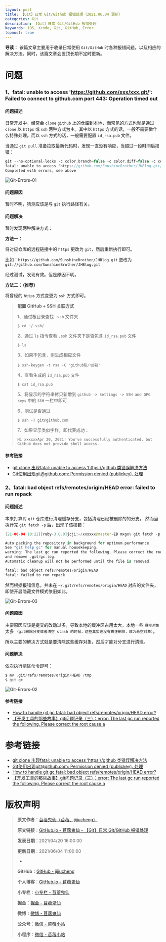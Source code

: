 ```yaml
---
layout: post
title: 【Git】日常 Git/Github 报错处理（2021.06.04 更新）
categories: Git
description: 【Git】日常 Git/GitHub 报错处理
keywords: iOS, Xcode, Git, GitHub, Error
topmost: true
---
```


**导读：** 
该篇文章主要用于收录日常使用 `Git/GitHub` 时各种报错问题，以及相应的解决方法。同时，该篇文章会置顶长期不定时更新。

# 问题

### 1、fatal: unable to access 'https://github.com/xxx/xxx.git/': Failed to connect to github.com port 443: Operation timed out

#### 问题描述

日常开发中，经常会 `clone` `github` 上的仓库到本地，而常见的方式也就是通过 `clone` 以 `https` 或 `ssh` 两种方式为主。其中以 `https` 方式的话，一般不需要做什么特殊处理。而以 `ssh` 方式的话，一般需要配置 `id_rsa.pub` 文件。

当通过 `git pull` 准备拉取最新代码时，发现一直没有响应，当超过一段时间后报错：

```swift
git --no-optional-locks -c color.branch=false -c color.diff=false -c color.status=false -c diff.mnemonicprefix=false -c core.quotepath=false -c credential.helper=sourcetree fetch origin 
fatal: unable to access 'https://github.com/SunshineBrother/JHBlog.git/': Failed to connect to github.com port 443: Operation timed out
Completed with errors, see above
```

![Git-Errors-01](/images/Git/2021-04-20-Git-Errors-01.png)

#### 问题原因

暂时不明，猜测应该是与 `git` 执行路径有关。

#### 问题解决

暂时发现两种解决方式：

**方法一：**

将对应仓库的远程链接中的 `https` 更改为 `git`，然后重新执行即可。

比如：`https://github.com/SunshineBrother/JHBlog.git` 更改为 `git://github.com/SunshineBrother/JHBlog.git`

经过测试，发现有效。但是原因不明。

**方法二：（推荐）**

将曾经的 `https` 方式变更为 `ssh` 方式即可。

> **配置 GitHub + SSH 关联方式**
> 
> 1、通过根目录查找 `.ssh` 文件夹
> 
> ```$ cd ~/.ssh/```
> 
> 2、通过 `ls` 指令查看 `.ssh` 文件夹下是否包含 `id_rsa.pub` 文件
> 
> ```$ ls```
> 
> 3、如果不包含，则生成相应文件
> 
> ```$ ssh-keygen -t rsa -C "github账户邮箱"```
> 
> 4、查看生成的 `id_rsa.pub` 文件
> 
> ```$ cat id_rsa.pub```
> 
> 5、将显示的字符串拷贝新增到 `github -> Settings -> SSH and GPG keys` 中的 `SSH` 一栏中即可
> 
> 6、测试是否通过
> 
> ```$ ssh -T git@github.com```
> 
> 7、如果显示类似字样，即代表成功：
> 
> ```Hi xxxxxxApr 20, 2021! You've successfully authenticated, but GitHub does not provide shell access.```

#### 参考链接

- [git clone 出现fatal: unable to access ‘https://github 类错误解决方法](https://blog.csdn.net/gbz3300255/article/details/97103621)
- [Git使用出现git@github.com: Permission denied (publickey). 处理](https://blog.csdn.net/qq_43768946/article/details/90411154)

### 2、fatal: bad object refs/remotes/origin/HEAD error: failed to run repack

#### 问题描述

本来打算对 `git` 仓库进行清理缓存分支，包括清理已经被删除的的分支，
然而当执行完 `git fetch -p` 后，出现了该报错：

```swift
{21-06-04 10:22}[ruby-3.0.0]jcji:~/xxxxxx@master-ED mxgx% git fetch -p

Auto packing the repository in background for optimum performance.
See "git help gc" for manual housekeeping.
warning: The last gc run reported the following. Please correct the root cause
and remove .git/gc.log.
Automatic cleanup will not be performed until the file is removed.

fatal: bad object refs/remotes/origin/HEAD
fatal: failed to run repack
```

然而根据报错信息，并未在 `~/.git/refs/remotes/origin/HEAD` 对应的文件夹，即使开启隐藏文件模式依旧如此。

![Git-Errors-03](/images/Git/2021-04-20-Git-Errors-03.png)

#### 问题原因

主要原因应该是提交的改动过多，导致本地的缓冲区占用太大，本地一些 `悬空对象` 太多 `（git删除分支或者清空 stash 的时候，这些其实还没有真正删除，成为悬空对象）`。

所以主要的解决方式就是要清除这些缓存对象，然后才能对分支进行清理。

#### 问题解决

依次执行清除命令即可：

```swift 
$ mv .git/refs/remotes/origin/HEAD /tmp
$ git gc
```

![Git-Errors-02](/images/Git/2021-04-20-Git-Errors-02.png)

#### 参考链接

- [How to handle git gc fatal: bad object refs/remotes/origin/HEAD error?](https://stackoverflow.com/questions/37145151/how-to-handle-git-gc-fatal-bad-object-refs-remotes-origin-head-error/38192799#38192799)
- [【开发工具的那些故事】git问题记录（三）：error: The last gc run reported the following. Please correct the root cause a](https://blog.csdn.net/yy339452689/article/details/108641201)

# 参考链接

- [git clone 出现fatal: unable to access ‘https://github 类错误解决方法](https://blog.csdn.net/gbz3300255/article/details/97103621)
- [Git使用出现git@github.com: Permission denied (publickey). 处理](https://blog.csdn.net/qq_43768946/article/details/90411154)
- [How to handle git gc fatal: bad object refs/remotes/origin/HEAD error?](https://stackoverflow.com/questions/37145151/how-to-handle-git-gc-fatal-bad-object-refs-remotes-origin-head-error/38192799#38192799)
- [【开发工具的那些故事】git问题记录（三）：error: The last gc run reported the following. Please correct the root cause a](https://blog.csdn.net/yy339452689/article/details/108641201)

# 版权声明

> **原文作者**：[苜蓿鬼仙（苜蓿、jijiucheng）](https://jijiucheng.github.io/)
> 
> **原文链接**：[GitHub.io - 苜蓿鬼仙 - 【Git】日常 Git/GitHub 报错处理](https://jijiucheng.github.io/2021/04/20/Git-Errors/)
> 
> **发表日期**：2021/04/20 16:00:00
> 
> **更新日期**：2021/06/04 11:00:00
> 
> -
> 
> **GitHub**：[GitHub - jijiucheng](https://github.com/jijiucheng)
> 
> **个人博客**：[GitHub.io - 苜蓿鬼仙](https://jijiucheng.github.io)
> 
> **小专栏**：[小专栏 - 苜蓿鬼仙](https://xiaozhuanlan.com/u/6667468960)
> 
> **掘金**：[掘金 - 苜蓿鬼仙](https://juejin.im/user/5a31e95c51882533d023137d)
> 
> **微博**：[微博 - 苜蓿鬼仙](https://weibo.com/u/1585459545)
> 
> **公众号**：[微信 - 苜蓿小站](#)
> 
> **小程序**：[微信 - 苜蓿小站](#)


